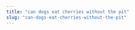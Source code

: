 ```yaml
---
title: "can dogs eat cherries without the pit"
slug: "can-dogs-eat-cherries-without-the-pit"
---
```


